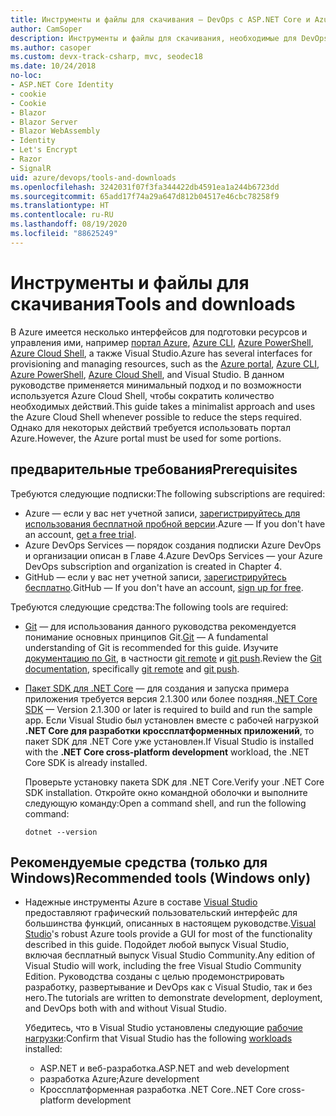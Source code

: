 ```yaml
---
title: Инструменты и файлы для скачивания — DevOps с ASP.NET Core и Azure
author: CamSoper
description: Инструменты и файлы для скачивания, необходимые для DevOps с ASP.NET Core и Azure.
ms.author: casoper
ms.custom: devx-track-csharp, mvc, seodec18
ms.date: 10/24/2018
no-loc:
- ASP.NET Core Identity
- cookie
- Cookie
- Blazor
- Blazor Server
- Blazor WebAssembly
- Identity
- Let's Encrypt
- Razor
- SignalR
uid: azure/devops/tools-and-downloads
ms.openlocfilehash: 3242031f07f3fa344422db4591ea1a244b6723dd
ms.sourcegitcommit: 65add17f74a29a647d812b04517e46cbc78258f9
ms.translationtype: HT
ms.contentlocale: ru-RU
ms.lasthandoff: 08/19/2020
ms.locfileid: "88625249"
---
```

# <a name="tools-and-downloads"></a><span data-ttu-id="a406e-103">Инструменты и файлы для скачивания</span><span class="sxs-lookup"><span data-stu-id="a406e-103">Tools and downloads</span></span>

<span data-ttu-id="a406e-104">В Azure имеется несколько интерфейсов для подготовки ресурсов и управления ими, например [портал Azure](https://portal.azure.com), [Azure CLI](/cli/azure/), [Azure PowerShell](/powershell/azure/overview), [Azure Cloud Shell](https://shell.azure.com/bash), а также Visual Studio.</span><span class="sxs-lookup"><span data-stu-id="a406e-104">Azure has several interfaces for provisioning and managing resources, such as the [Azure portal](https://portal.azure.com), [Azure CLI](/cli/azure/), [Azure PowerShell](/powershell/azure/overview), [Azure Cloud Shell](https://shell.azure.com/bash), and Visual Studio.</span></span> <span data-ttu-id="a406e-105">В данном руководстве применяется минимальный подход и по возможности используется Azure Cloud Shell, чтобы сократить количество необходимых действий.</span><span class="sxs-lookup"><span data-stu-id="a406e-105">This guide takes a minimalist approach and uses the Azure Cloud Shell whenever possible to reduce the steps required.</span></span> <span data-ttu-id="a406e-106">Однако для некоторых действий требуется использовать портал Azure.</span><span class="sxs-lookup"><span data-stu-id="a406e-106">However, the Azure portal must be used for some portions.</span></span>

## <a name="prerequisites"></a><span data-ttu-id="a406e-107">предварительные требования</span><span class="sxs-lookup"><span data-stu-id="a406e-107">Prerequisites</span></span>

<span data-ttu-id="a406e-108">Требуются следующие подписки:</span><span class="sxs-lookup"><span data-stu-id="a406e-108">The following subscriptions are required:</span></span>

* <span data-ttu-id="a406e-109">Azure &mdash; если у вас нет учетной записи, [зарегистрируйтесь для использования бесплатной пробной версии](https://azure.microsoft.com/free/dotnet/).</span><span class="sxs-lookup"><span data-stu-id="a406e-109">Azure &mdash; If you don't have an account, [get a free trial](https://azure.microsoft.com/free/dotnet/).</span></span>
* <span data-ttu-id="a406e-110">Azure DevOps Services &mdash; порядок создания подписки Azure DevOps и организации описан в Главе 4.</span><span class="sxs-lookup"><span data-stu-id="a406e-110">Azure DevOps Services &mdash; your Azure DevOps subscription and organization is created in Chapter 4.</span></span>
* <span data-ttu-id="a406e-111">GitHub &mdash; если у вас нет учетной записи, [зарегистрируйтесь бесплатно](https://github.com/join).</span><span class="sxs-lookup"><span data-stu-id="a406e-111">GitHub &mdash; If you don't have an account, [sign up for free](https://github.com/join).</span></span>

<span data-ttu-id="a406e-112">Требуются следующие средства:</span><span class="sxs-lookup"><span data-stu-id="a406e-112">The following tools are required:</span></span>

* <span data-ttu-id="a406e-113">[Git](https://git-scm.com/downloads) &mdash; для использования данного руководства рекомендуется понимание основных принципов Git.</span><span class="sxs-lookup"><span data-stu-id="a406e-113">[Git](https://git-scm.com/downloads) &mdash; A fundamental understanding of Git is recommended for this guide.</span></span> <span data-ttu-id="a406e-114">Изучите [документацию по Git](https://git-scm.com/doc), в частности [git remote](https://git-scm.com/docs/git-remote) и [git push](https://git-scm.com/docs/git-push).</span><span class="sxs-lookup"><span data-stu-id="a406e-114">Review the [Git documentation](https://git-scm.com/doc), specifically [git remote](https://git-scm.com/docs/git-remote) and [git push](https://git-scm.com/docs/git-push).</span></span>
* <span data-ttu-id="a406e-115">[Пакет SDK для .NET Core](https://dotnet.microsoft.com/download/) &mdash; для создания и запуска примера приложения требуется версия 2.1.300 или более поздняя.</span><span class="sxs-lookup"><span data-stu-id="a406e-115">[.NET Core SDK](https://dotnet.microsoft.com/download/) &mdash; Version 2.1.300 or later is required to build and run the sample app.</span></span> <span data-ttu-id="a406e-116">Если Visual Studio был установлен вместе с рабочей нагрузкой **.NET Core для разработки кроссплатформенных приложений**, то пакет SDK для .NET Core уже установлен.</span><span class="sxs-lookup"><span data-stu-id="a406e-116">If Visual Studio is installed with the **.NET Core cross-platform development** workload, the .NET Core SDK is already installed.</span></span>

    <span data-ttu-id="a406e-117">Проверьте установку пакета SDK для .NET Core.</span><span class="sxs-lookup"><span data-stu-id="a406e-117">Verify your .NET Core SDK installation.</span></span> <span data-ttu-id="a406e-118">Откройте окно командной оболочки и выполните следующую команду:</span><span class="sxs-lookup"><span data-stu-id="a406e-118">Open a command shell, and run the following command:</span></span>

    ```dotnetcli
    dotnet --version
    ```

## <a name="recommended-tools-windows-only"></a><span data-ttu-id="a406e-119">Рекомендуемые средства (только для Windows)</span><span class="sxs-lookup"><span data-stu-id="a406e-119">Recommended tools (Windows only)</span></span>

* <span data-ttu-id="a406e-120">Надежные инструменты Azure в составе [Visual Studio](https://visualstudio.microsoft.com) предоставляют графический пользовательский интерфейс для большинства функций, описанных в настоящем руководстве.</span><span class="sxs-lookup"><span data-stu-id="a406e-120">[Visual Studio](https://visualstudio.microsoft.com)'s robust Azure tools provide a GUI for most of the functionality described in this guide.</span></span> <span data-ttu-id="a406e-121">Подойдет любой выпуск Visual Studio, включая бесплатный выпуск Visual Studio Community.</span><span class="sxs-lookup"><span data-stu-id="a406e-121">Any edition of Visual Studio will work, including the free Visual Studio Community Edition.</span></span> <span data-ttu-id="a406e-122">Руководства созданы с целью продемонстрировать разработку, развертывание и DevOps как с Visual Studio, так и без него.</span><span class="sxs-lookup"><span data-stu-id="a406e-122">The tutorials are written to demonstrate development, deployment, and DevOps both with and without Visual Studio.</span></span>

  <span data-ttu-id="a406e-123">Убедитесь, что в Visual Studio установлены следующие [рабочие нагрузки](/visualstudio/install/modify-visual-studio):</span><span class="sxs-lookup"><span data-stu-id="a406e-123">Confirm that Visual Studio has the following [workloads](/visualstudio/install/modify-visual-studio) installed:</span></span>

  * <span data-ttu-id="a406e-124">ASP.NET и веб-разработка.</span><span class="sxs-lookup"><span data-stu-id="a406e-124">ASP.NET and web development</span></span>
  * <span data-ttu-id="a406e-125">разработка Azure;</span><span class="sxs-lookup"><span data-stu-id="a406e-125">Azure development</span></span>
  * <span data-ttu-id="a406e-126">Кроссплатформенная разработка .NET Core.</span><span class="sxs-lookup"><span data-stu-id="a406e-126">.NET Core cross-platform development</span></span>
